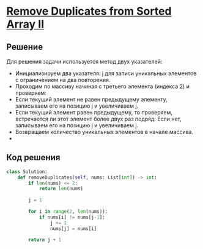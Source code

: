 # [Remove Duplicates from Sorted Array II](https://leetcode.com/problems/remove-duplicates-from-sorted-array-ii/?envType=study-plan-v2&envId=top-interview-150)

## Решение

Для решения задачи используется метод двух указателей:

- Инициализируем два указателя: j для записи уникальных элементов с ограничением на два повторения.
- Проходим по массиву начиная с третьего элемента (индекса 2) и проверяем:
- Если текущий элемент не равен предыдущему элементу, записываем его на позицию j и увеличиваем j. 
- Если текущий элемент равен предыдущему, то проверяем, встречается ли этот элемент более двух раз подряд. Если нет, записываем его на позицию j и увеличиваем j.
- Возвращаем количество уникальных элементов в начале массива.
- 
## Код решения
```python
class Solution:
    def removeDuplicates(self, nums: List[int]) -> int:
        if len(nums) <= 2:
            return len(nums)
    
        j = 1
        
        for i in range(2, len(nums)):
            if nums[i] != nums[j-1]:
                j += 1
                nums[j] = nums[i]
        
        return j + 1
```